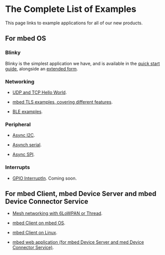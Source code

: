 # The Complete List of Examples

This page links to example applications for all of our new products.

## For mbed OS

### Blinky

Blinky is the simplest application we have, and is available in the [quick start guide](FirstProjectmbedOS.md), alongside an [extended form](Extended_LED.md).

### Networking

* [UDP and TCP Hello World](https://github.com/ARMmbed/mbed-example-network).
 
* [mbed TLS examples, covering different features](https://github.com/ARMmbed/mbedtls).

* [BLE examples](https://github.com/ARMmbed/ble-examples).

### Peripheral 

* [Async I2C](https://github.com/ARMmbed/example-asynch-i2c).

* [Asynch serial](https://github.com/ARMmbed/example-asynch-serial).

* [Async SPI](https://github.com/ARMmbed/example-asynch-spi).

### Interrupts

* [GPIO InterruptIn](https://github.com/ARMmbed/example-mbedos-interruptin). Coming soon.

## For mbed Client, mbed Device Server and mbed Device Connector Service

* [Mesh networking with 6LoWPAN or Thread](https://github.com/ARMmbed/mbed-client-example-6lowpan).

* [mbed Client on mbed OS](https://github.com/ARMmbed/mbed-client-examples).

* [mbed Client on Linux](https://github.com/ARMmbed/mbed-client-linux-example).

* [mbed web application (for mbed Device Server and med Device Connector Service)](https://github.com/ARMmbed/mbed-webapp-example).
